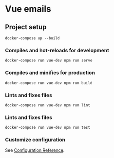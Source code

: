 # Vue emails

## Project setup
```
docker-compose up --build
```

### Compiles and hot-reloads for development
```
docker-compose run vue-dev npm run serve
```

### Compiles and minifies for production
```
docker-compose run vue-dev npm run build
```

### Lints and fixes files
```
docker-compose run vue-dev npm run lint
```
### Lints and fixes files
```
docker-compose run vue-dev npm run test
```

### Customize configuration
See [Configuration Reference](https://cli.vuejs.org/config/).
